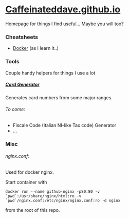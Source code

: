 
# [Caffeinateddave.github.io](caffeinateddave.github.io)

Homepage for things I find useful... Maybe you will too?

### Cheatsheets
* [Docker](Caffeinateddave.github.io/cheat/docker) (as I learn it..)

### Tools
Couple handy helpers for things I use a lot
##### [Card Generator](Caffeinateddave.github.io/cardgen)
Generates card numbers from some major ranges.

###### To come:
* Fiscale Code (Italian NI-like Tax code) Generator
* ...

### Misc

###### nginx.conf:
Used for docker nginx.

Start container with

```docker run --name github-nginx -p80:80 -v `pwd`:/usr/share/nginx/html:ro -v `pwd`/nginx.conf:/etc/nginx/nginx.conf:ro -d nginx```

 from the root of this repo.
